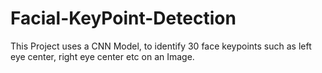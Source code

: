 # Facial-KeyPoint-Detection

This Project uses a CNN Model, to identify 30 face keypoints such as left eye center, right eye center etc on an Image.
